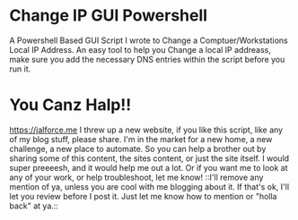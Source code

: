 # Change IP GUI Powershell
A Powershell Based GUI Script I wrote to Change a Comptuer/Workstations Local IP Address.
An easy tool to help you Change a local IP addreass, make sure you add the necessary DNS entries within the script before you run it. 
# You Canz Halp!!
https://jalforce.me
I threw up a new website, if you like this script, like any of my blog stuff, please share. 
I'm in the market for a new home, a new challenge, a new place to automate.
So you can help a brother out by sharing some of this content, the sites content, or just the site itself. 
I would super preeeesh, and it would help me out a lot. 
Or if you want me to look at any of your work, or help troubleshoot, let me know! ::I'll remove any mention of ya, unless you are cool with me blogging about it. If that's ok, I'll let you review before I post it. Just let me know how to mention or "holla back" at ya.::
